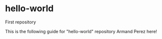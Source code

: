 # hello-world
First repository

This is the following guide for "hello-world" repository
Armand Perez here!
